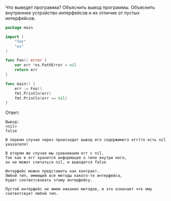 Что выведет программа? Объяснить вывод программы. Объяснить внутреннее устройство интерфейсов и их отличие от пустых интерфейсов.

```go
package main

import (
	"fmt"
	"os"
)

func Foo() error {
	var err *os.PathError = nil
	return err
}

func main() {
	err := Foo()
	fmt.Println(err)
	fmt.Println(err == nil)
}
```

Ответ:
```
Вывод:
<nil>
false

В первом случае через происходит вывод его содержимого err(то есть nil указателя)

В втором же случае мы сравниваем err с nil. 
Так как в err хранится информация о типе внутри него, 
он не может считаться nil, и выводится false

Интерфейс можно представить как контракт. 
Любой тип, имеющий все методы какого-то интерфейса, 
будет соответсвовать этому интерфейсу.

Пустой интерфейс не имею никаких методов, и это означает что ему соответсвует любой тип.

```
